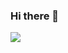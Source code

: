### Hi there 👋
<a href="https://codeforces.com/profile/trolgod0914" target="_blank"><img src="https://img.shields.io/badge/Codeforces-#FFFFFF?style=plastic&logo=Codeforces&logoColor=#1F8ACB"/></a>
<!--
**trolgod0914/trolgod0914** is a ✨ _special_ ✨ repository because its `README.md` (this file) appears on your GitHub profile.

Here are some ideas to get you started:

- 🔭 I’m currently working on ...
- 🌱 I’m currently learning ...
- 👯 I’m looking to collaborate on ...
- 🤔 I’m looking for help with ...
- 💬 Ask me about ...
- 📫 How to reach me: ...
- 😄 Pronouns: ...
- ⚡ Fun fact: ...
-->

